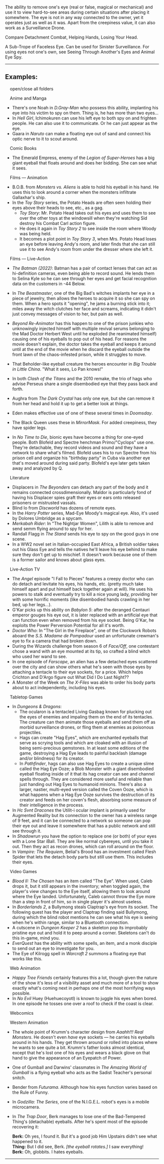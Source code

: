 The ability to remove one's eye (real or false, magical or mechanical) and use it to view hard-to-see areas during certain situations after placing it somewhere. The eye is not in any way connected to the owner, yet it operates just as well as it was. Apart from the creepiness value, it can also work as a Surveillance Drone.

Compare Detachment Combat, Helping Hands, Losing Your Head.

A Sub-Trope of Faceless Eye. Can be used for Sinister Surveillance. For using eyes not one's own, see Seeing Through Another's Eyes and Animal Eye Spy.

___

## Examples:

    open/close all folders 

    Anime and Manga 

-   There's one Noah in _D.Gray-Man_ who possess this ability, implanting his eye into his victim to spy on them. Thing is, he has more than two eyes...
-   In _Hell Girl_, Ichimokuren can use his left eye to both spy on and frighten people. He can also use it to communicate. Or he can just appear as the eye.
-   Gaara in _Naruto_ can make a floating eye out of sand and connect his optic nerve to it to scout around.

    Comic Books 

-   The Emerald Empress, enemy of the _Legion of Super-Heroes_ has a big giant eyeball that floats around and does her bidding. She can see what it sees.

    Films — Animation 

-   B.O.B. from _Monsters vs. Aliens_ is able to hold his eyeball in his hand. He uses this to look around a corner when the monsters infiltrate Gallaxhar's ship.
-   In the _Toy Story_ series, the Potato Heads are often seen holding their eyes above their heads to see, etc., as a gag.
    -   _Toy Story_: Mr. Potato Head takes out his eyes and uses them to see over the other toys at the windowsill when they're watching Sid destroy his Combat Carl action figure.
    -   He does it again in _Toy Story 2_ to see inside the room where Woody was being held.
    -   It becomes a plot point in _Toy Story 3_, when Mrs. Potato Head loses an eye before leaving Andy's room, and later finds that she can still use it to see Andy's room from under the dresser where she left it.

    Films — Live-Action 

-   _The Batman (2022)_: Batman has a pair of contact lenses that can act as hi-definition cameras, even being able to record sound. He lends them to Selina Kyle so he can see through her eyes and get facial recognition data on the customers in \-44 Below.
-   In _The Beastmaster_, one of the Big Bad's witches implants her eye in a piece of jewelry, then allows the heroes to acquire it so she can spy on them. When a hero spots it "opening", he jams a burning stick into it; miles away the witch clutches her face and screams, indicating it didn't just convey messages of vision to her, but pain as well.
-   _Beyond Re-Animator_ has this happen to one of the prison junkies who unknowingly injected himself with multiple revival serums belonging to the Mad Doctor Herbert West until he exploded (he reanimated himself) causing one of his eyeballs to pop out of his head. For reasons the movie doesn't explain, the doctor takes the eyeball and keeps it around until at the end of the movie when he discard the eyeball outside the front lawn of the chaos-infested prison, while it struggles to move.
-   That Beholder-like eyeball creature the heroes encounter in _Big Trouble in Little China_. "What it sees, Lo Pan knows!"

-   In both _Clash of the Titans_ and the 2010 remake, the trio of hags who advise Perseus share a single disembodied eye that they pass back and forth.
-   Aughra from _The Dark Crystal_ has only one eye, but she can remove it from her head and hold it up to get a better look at things.
-   Eden makes effective use of one of these several times in _Doomsday_.
-   The Black Queen uses these in _MirrorMask_. For added creepiness, they have spider legs.
-   In _No Time to Die_, bionic eyes have become a thing for one-eyed people. Both Blofeld and Spectre henchman Primo/"Cyclops" use one. They're detachable, they record videos and sound and they have a network to share what's filmed. Blofeld uses his to run Spectre from his prison cell and organize his "birthday party" in Cuba via another eye that's moved around during said party. Blofeld's eye later gets taken away and analyzed by Q.

    Literature 

-   Displacers in _The Beyonders_ can detach any part of the body and it remains connected crossdimensionally. Maldor is particularly fond of having his Displacer spies graft their eyes or ears onto released prisoners or mistrusted vassals.
-   Blind Io from _Discworld_ has dozens of remote eyes.
-   In the _Harry Potter_ series, Mad-Eye Moody's magical eye. Also, it's used by Dolores Umbridge as a spycam.
-   _Merkabah Rider_: In "The Nightjar Women", Lilith is able to remove and send semm flying around to spy for her.
-   Randall Flagg in _The Stand_ sends his eye to spy on the good guys in one scene.
-   In a WW2 novel set in Italian-occupied East Africa, a British soldier takes out his Glass Eye and tells the natives he'll leave his eye behind to make sure they don't get up to mischief. It doesn't work because one of them is a former sailor and knows about glass eyes.

    Live-Action TV 

-   The _Angel_ episode "I Fall to Pieces" features a creepy doctor who can do detach and levitate his eyes, his hands, etc. (pretty much take himself apart and put himself back together again at will). He uses his powers to stalk and eventually try to kill a nice young lady, providing her with some horrific moments (like disembodied hands crawling in her bed, up her legs...).
-   G'Kar picks up this ability on _Babylon 5_: after the deranged Centauri emperor gouges his eye out, it is later replaced with an artificial eye that can function even when removed from his eye socket. Being G'Kar, he exploits the Power Perversion Potential for all it's worth.
-   _Doctor Who_: In "The Girl in the Fireplace", one of the Clockwork Robots aboard the _S.S. Madame de Pompadour_ used an unfortunate crewman's eye to fix a camera that had broken down.
-   During the Wizards challenge from season 6 of _Face/Off_, one contestant chose a wand with an eye mounted at its tip, so crafted a blind witch who used her wand to see.
-   In one episode of _Farscape_, an alien has a few detached eyes scattered over the city and can show others what he's seen with those eyes by attaching a tentacle to their eye sockets, for a price. Which helps Crichton and D'Argo figure out What Did I Do Last Night??
-   A Monster of the Week on _The X-Files_ was able to order his body parts about to act independently, including his eyes.

    Tabletop Games 

-   In _Dungeons & Dragons_:
    -   The ocularon is a tentacled Living Gasbag known for plucking out the eyes of enemies and impaling them on the end of its tentacles. The creature can then animate those eyeballs and send them off as morbid surveillance drones, or fling them at enemies as poisonous projectiles.
    -   Hags can create "Hag Eyes", which are enchanted eyeballs that serve as scrying tools and which are cloaked with an illusion of being semi-precious gemstones. In at least some editions of the game, destroying a Hag Eye leads to painful backlash (damage and/or blindness) for its creator.
    -   In _Pathfinder_, hags can also use Hag Eyes to create a unique slime called the Hag Eye Ooze; a Blob Monster with a giant disembodied eyeball floating inside of it that its hag creator can see and channel spells through. They are considered more useful and reliable than just handing out Hag Eyes to humanoid minions. There's also a larger, nastier, multi-eyed version called the Coven Ooze, which is what happens when a Hag Eye Ooze survives the destruction of its creator and feeds on her coven's flesh, absorbing some measure of their intelligence in the process.
-   In _Hc Svnt Dracones_ the Utilit-i ocular implant is primarily used for Augmented Reality but its connection to the owner has a wireless range of 9 feet, and it can be connected to a network so someone can pop their eye out and leave it somewhere that has a public network and still see through it.
-   In _Shadowrun_ you have the option to replace one (or both) of your eyes with a Lone Star iBall. They are like normal cybereyes, until you take it out. Then they act as recon drones, which can roll around on the floor.
-   In _Vampire: The Requiem_, Belial's Brood has an investment called Flesh Spider that lets the detach body parts but still use them. This includes their eyes.

    Video Games 

-   _Blood II: The Chosen_ has an item called "The Eye". When used, Caleb drops it, but it still appears in the inventory; when toggled again, the player's view changes to the Eye itself, allowing them to look around where the Eye landed. Unfortunately, Caleb cannot throw the Eye more than a step in front of him, so in single player it's almost useless.
-   In _Borderlands 2_, a Bullymong steals Claptrap's eye from its socket. The following quest has the player and Claptrap finding said Bullymong, during which the blind robot mentions he can see what his eye is seeing when he's within range, similar to a Bluetooth connection.
-   A cutscene in _Dungeon Keeper 2_ has a skeleton pop its improbably pristine eye out and hold it to peep around a corner. Skeletons can't do this in-game, mind you.
-   _EverQuest_ has the ability with some spells, an item, and a monk disciple to send out an eye to investigate for you.
-   The Eye of Kilrogg spell in _Warcraft 2_ summons a floating eye that works like this.

    Web Animation 

-   _Happy Tree Friends_ certainly features this a lot, though given the nature of the show it's less of a visibility asset and much more of a tool to show exactly what's coming next in perhaps one of the most horrifying ways possible.
-   In _No Evil_ Huey (Huehuecoyotl) is known to juggle his eyes when bored. In one episode he tosses one over a roof to check if the coast is clear.

    Webcomics 

    Western Animation 

-   The whole point of Krumm's character design from _Aaahh!!! Real Monsters_. He doesn't even _have_ eye sockets — he carries his eyeballs around in his hands. They get thrown around or rolled into places where he wants to see quite a bit. Krumm's father looks almost identical, except that he's lost one of his eyes and wears a black glove on that hand to give the appearance of an Eyepatch of Power.
-   One of Gumball and Darwins' classmates in _The Amazing World of Gumball_ is a flying eyeball who acts as the Sadist Teacher's personal snitch.
-   Bender from _Futurama_. Although how his eyes function varies based on the Rule of Funny.
-   In _Godzilla: The Series_, one of the N.I.G.E.L. robot's eyes is a mobile microcamera.
-   In _The Trap Door_, Berk manages to lose one of the Bad-Tempered Thing's (detachable) eyeballs. After he's spent most of the episode recovering it:
    
    **Berk:** Oh yes, I found it. But it's a good job Him Upstairs didn't see what happened to it.  
    **Thing:** But I did see, Berk. _\[the eyeball rotates.\]_ I saw everything!  
    **Berk:** Oh, globbits. I hates eyeballs.
    

___